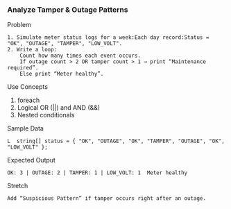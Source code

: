 ### Analyze Tamper & Outage Patterns

Problem

    1. Simulate meter status logs for a week:Each day record:Status = "OK", "OUTAGE", "TAMPER", "LOW_VOLT".
    2. Write a loop:
        Count how many times each event occurs.
        If outage count > 2 OR tamper count > 1 → print “Maintenance required”.
        Else print “Meter healthy”.

Use Concepts

1. foreach
2. Logical OR (||) and AND (&&)
3. Nested conditionals

Sample Data
    
    L  string[] status = { "OK", "OUTAGE", "OK", "TAMPER", "OUTAGE", "OK", "LOW_VOLT" };  

Expected Output

    OK: 3 | OUTAGE: 2 | TAMPER: 1 | LOW_VOLT: 1  Meter healthy  

Stretch

    Add “Suspicious Pattern” if tamper occurs right after an outage.